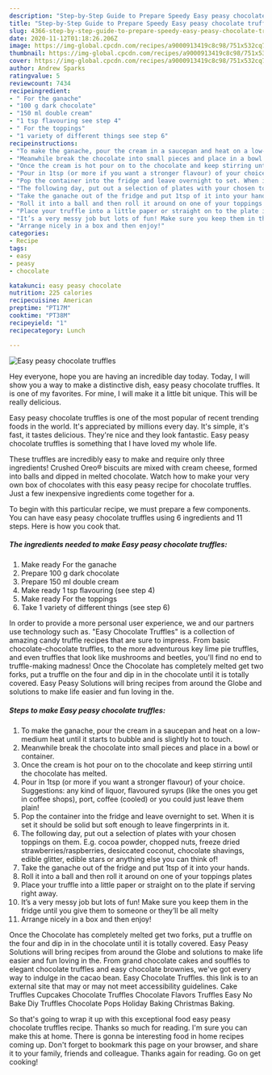 ```yaml
---
description: "Step-by-Step Guide to Prepare Speedy Easy peasy chocolate truffles"
title: "Step-by-Step Guide to Prepare Speedy Easy peasy chocolate truffles"
slug: 4366-step-by-step-guide-to-prepare-speedy-easy-peasy-chocolate-truffles
date: 2020-11-12T01:18:26.206Z
image: https://img-global.cpcdn.com/recipes/a9000913419c8c98/751x532cq70/easy-peasy-chocolate-truffles-recipe-main-photo.jpg
thumbnail: https://img-global.cpcdn.com/recipes/a9000913419c8c98/751x532cq70/easy-peasy-chocolate-truffles-recipe-main-photo.jpg
cover: https://img-global.cpcdn.com/recipes/a9000913419c8c98/751x532cq70/easy-peasy-chocolate-truffles-recipe-main-photo.jpg
author: Andrew Sparks
ratingvalue: 5
reviewcount: 7434
recipeingredient:
- " For the ganache"
- "100 g dark chocolate"
- "150 ml double cream"
- "1 tsp flavouring see step 4"
- " For the toppings"
- "1 variety of different things see step 6"
recipeinstructions:
- "To make the ganache, pour the cream in a saucepan and heat on a low-medium heat until it starts to bubble and is slightly hot to touch."
- "Meanwhile break the chocolate into small pieces and place in a bowl or container."
- "Once the cream is hot pour on to the chocolate and keep stirring until the chocolate has melted."
- "Pour in 1tsp (or more if you want a stronger flavour) of your choice. Suggestions: any kind of liquor, flavoured syrups (like the ones you get in coffee shops), port, coffee (cooled) or you could just leave them plain!"
- "Pop the container into the fridge and leave overnight to set. When it is set it should be solid but soft enough to leave fingerprints in it."
- "The following day, put out a selection of plates with your chosen toppings on them. E.g. cocoa powder, chopped nuts, freeze dried strawberries/raspberries, desiccated coconut, chocolate shavings, edible glitter, edible stars or anything else you can think of!"
- "Take the ganache out of the fridge and put 1tsp of it into your hands."
- "Roll it into a ball and then roll it around on one of your toppings plates"
- "Place your truffle into a little paper or straight on to the plate if serving right away."
- "It’s a very messy job but lots of fun! Make sure you keep them in the fridge until you give them to someone or they’ll be all melty"
- "Arrange nicely in a box and then enjoy!"
categories:
- Recipe
tags:
- easy
- peasy
- chocolate

katakunci: easy peasy chocolate 
nutrition: 225 calories
recipecuisine: American
preptime: "PT17M"
cooktime: "PT38M"
recipeyield: "1"
recipecategory: Lunch

---
```



![Easy peasy chocolate truffles](https://img-global.cpcdn.com/recipes/a9000913419c8c98/751x532cq70/easy-peasy-chocolate-truffles-recipe-main-photo.jpg)

Hey everyone, hope you are having an incredible day today. Today, I will show you a way to make a distinctive dish, easy peasy chocolate truffles. It is one of my favorites. For mine, I will make it a little bit unique. This will be really delicious.

Easy peasy chocolate truffles is one of the most popular of recent trending foods in the world. It's appreciated by millions every day. It's simple, it's fast, it tastes delicious. They're nice and they look fantastic. Easy peasy chocolate truffles is something that I have loved my whole life.

These truffles are incredibly easy to make and require only three ingredients! Crushed Oreo® biscuits are mixed with cream cheese, formed into balls and dipped in melted chocolate. Watch how to make your very own box of chocolates with this easy peasy recipe for chocolate truffles. Just a few inexpensive ingredients come together for a.


To begin with this particular recipe, we must prepare a few components. You can have easy peasy chocolate truffles using 6 ingredients and 11 steps. Here is how you cook that.

<!--inarticleads1-->

##### The ingredients needed to make Easy peasy chocolate truffles:

1. Make ready  For the ganache
1. Prepare 100 g dark chocolate
1. Prepare 150 ml double cream
1. Make ready 1 tsp flavouring (see step 4)
1. Make ready  For the toppings
1. Take 1 variety of different things (see step 6)


In order to provide a more personal user experience, we and our partners use technology such as. &#34;Easy Chocolate Truffles&#34; is a collection of amazing candy truffle recipes that are sure to impress. From basic chocolate-chocolate truffles, to the more adventurous key lime pie truffles, and even truffles that look like mushrooms and beetles, you&#39;ll find no end to truffle-making madness! Once the Chocolate has completely melted get two forks, put a truffle on the four and dip in in the chocolate until it is totally covered. Easy Peasy Solutions will bring recipes from around the Globe and solutions to make life easier and fun loving in the. 

<!--inarticleads2-->

##### Steps to make Easy peasy chocolate truffles:

1. To make the ganache, pour the cream in a saucepan and heat on a low-medium heat until it starts to bubble and is slightly hot to touch.
1. Meanwhile break the chocolate into small pieces and place in a bowl or container.
1. Once the cream is hot pour on to the chocolate and keep stirring until the chocolate has melted.
1. Pour in 1tsp (or more if you want a stronger flavour) of your choice. Suggestions: any kind of liquor, flavoured syrups (like the ones you get in coffee shops), port, coffee (cooled) or you could just leave them plain!
1. Pop the container into the fridge and leave overnight to set. When it is set it should be solid but soft enough to leave fingerprints in it.
1. The following day, put out a selection of plates with your chosen toppings on them. E.g. cocoa powder, chopped nuts, freeze dried strawberries/raspberries, desiccated coconut, chocolate shavings, edible glitter, edible stars or anything else you can think of!
1. Take the ganache out of the fridge and put 1tsp of it into your hands.
1. Roll it into a ball and then roll it around on one of your toppings plates
1. Place your truffle into a little paper or straight on to the plate if serving right away.
1. It’s a very messy job but lots of fun! Make sure you keep them in the fridge until you give them to someone or they’ll be all melty
1. Arrange nicely in a box and then enjoy!


Once the Chocolate has completely melted get two forks, put a truffle on the four and dip in in the chocolate until it is totally covered. Easy Peasy Solutions will bring recipes from around the Globe and solutions to make life easier and fun loving in the. From grand chocolate cakes and soufflés to elegant chocolate truffles and easy chocolate brownies, we&#39;ve got every way to indulge in the cacao bean. Easy Chocolate Truffles. this link is to an external site that may or may not meet accessibility guidelines. Cake Truffles Cupcakes Chocolate Truffles Chocolate Flavors Truffles Easy No Bake Diy Truffles Chocolate Pops Holiday Baking Christmas Baking. 

So that's going to wrap it up with this exceptional food easy peasy chocolate truffles recipe. Thanks so much for reading. I'm sure you can make this at home. There is gonna be interesting food in home recipes coming up. Don't forget to bookmark this page on your browser, and share it to your family, friends and colleague. Thanks again for reading. Go on get cooking!
